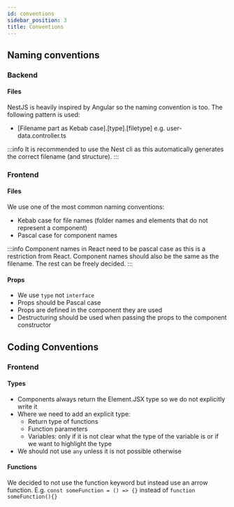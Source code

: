 ```yaml
---
id: conventions
sidebar_position: 3 
title: Conventions
---
```


## Naming conventions

### Backend

#### Files
NestJS is heavily inspired by Angular so the naming convention is too. The following pattern is used:

- [Filename part as Kebab case].[type].[filetype] e.g. user-data.controller.ts

:::info
It is recommended to use the Nest cli as this automatically generates the correct filename (and structure). 
:::

### Frontend

#### Files

We use one of the most common naming conventions:

- Kebab case for file names (folder names and elements that do not represent a component)
- Pascal case for component names

:::info
Component names in React need to be pascal case as this is a restriction from React. Component names should also 
be the same as the filename. The rest can be freely decided.
:::

#### Props

- We use `type` not `interface`
- Props should be Pascal case
- Props are defined in the component they are used
- Destructuring should be used when passing the props to the component constructor

## Coding Conventions

### Frontend

#### Types
- Components always return the Element.JSX type so we do not explicitly write it
- Where we need to add an explicit type:
  - Return type of functions
  - Function parameters
  - Variables: only if it is not clear what the type of the variable is or if we want to highlight the type
- We should not use `any` unless it is not possible otherwise

#### Functions
We decided to not use the function keyword but instead use an arrow function.
E.g. `const someFunction = () => {}` instead of `function someFunction(){}`